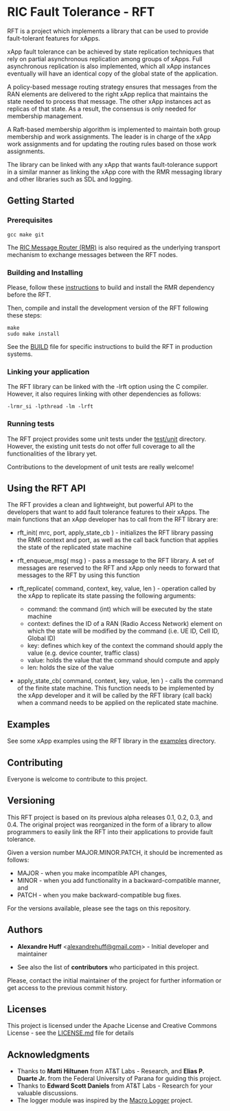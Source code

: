# RIC Fault Tolerance - RFT

RFT is a project which implements a library that can be used
to provide fault-tolerant features for xApps.

xApp fault tolerance can be achieved by state replication
techniques that rely on partial asynchronous replication
among groups of xApps. Full asynchronous replication is also
implemented, which all xApp instances eventually will have an
identical copy of the global state of the application.

A policy-based message routing strategy ensures that
messages from the RAN elements are delivered to the right
xApp replica that maintains the state needed to process that
message. The other xApp instances act as replicas of that state.
As a result, the consensus is only needed for membership
management.

A Raft-based membership algorithm is implemented to
maintain both group membership and work assignments.
The leader is in charge of the xApp work assignments and
for updating the routing rules based on those work assignments.

The library can be linked with any xApp that wants
fault-tolerance support in a similar manner as linking the xApp
core with the RMR messaging library and other libraries such as SDL
and logging.

## Getting Started

### Prerequisites

```
gcc make git
```

The [RIC Message Router (RMR)](https://wiki.o-ran-sc.org/pages/viewpage.action?pageId=3605041) is also required as the underlying transport mechanism to exchange messages between the RFT nodes.

### Building and Installing

Please, follow these [instructions](https://wiki.o-ran-sc.org/display/RICP/RMR+Building+From+Source) to build and install the RMR dependency before the RFT.

Then, compile and install the development version of the RFT following these steps:
```
make
sudo make install
```
See the [BUILD](BUILD) file for specific instructions to build the RFT in production systems.

### Linking your application

The RFT library can be linked with the -lrft option using the C compiler. However, it also requires linking with other dependencies as follows:
```
-lrmr_si -lpthread -lm -lrft
```

### Running tests

The RFT project provides some unit tests under the [test/unit](test/unit) directory. However, the existing unit tests do not offer full coverage to all the functionalities of the library yet.

Contributions to the development of unit tests are really welcome!

## Using the RFT API

The RFT provides a clean and lightweight, but powerful API to the developers that want to add fault tolerance features to their xApps. The main functions that an xApp developer has to call from the RFT library are:

* rft_init( mrc, port, apply_state_cb ) - initializes the RFT library passing the RMR context and port, as well as the call back function that applies the state of the replicated state machine

* rft_enqueue_msg( msg ) - pass a message to the RFT library. A set of messages are reserved to the RFT and xApp only needs to forward that messages to the RFT by using this function

* rft_replicate( command, context, key, value, len ) - operation called by the xApp to replicate its state passing the following arguments:

    * command: the command (int) which will be executed by the state machine
    * context: defines the ID of a RAN (Radio Access Network) element on which the state will be modified by the command (i.e. UE ID, Cell ID, Global ID)
    * key: defines which key of the context the command should apply the value (e.g. device counter, traffic class)
    * value: holds the value that the command should compute and apply
    * len: holds the size of the value

* apply_state_cb( command, context, key, value, len ) - calls the command of the finite state machine. This function needs to be implemented by the xApp developer and it will be called by the RFT library (call back) when a command needs to be applied on the replicated state machine.

## Examples

See some xApp examples using the RFT library in the [examples](examples) directory.

## Contributing

Everyone is welcome to contribute to this project.

## Versioning

This RFT project is based on its previous alpha releases 0.1, 0.2, 0.3, and 0.4. The original project was reorganized in the form of a library to allow programmers to easily link the RFT into their applications to provide fault tolerance.

Given a version number MAJOR.MINOR.PATCH, it should be incremented as follows:

* MAJOR - when you make incompatible API changes,
* MINOR - when you add functionality in a backward-compatible manner, and
* PATCH - when you make backward-compatible bug fixes.

For the versions available, please see the tags on this repository.

## Authors

* **Alexandre Huff** <<alexandrehuff@gmail.com>> - Initial developer and maintainer

* See also the list of **contributors** who participated in this project.

Please, contact the initial maintainer of the project for further information or get access to the previous commit history.

## Licenses

This project is licensed under the Apache License and Creative Commons License - see the [LICENSE.md](LICENSE.md) file for details

## Acknowledgments

* Thanks to **Matti Hiltunen** from AT&T Labs - Research, and **Elias P. Duarte Jr.** from the Federal University of Parana for guiding this project.
* Thanks to **Edward Scott Daniels** from AT&T Labs - Research for your valuable discussions.
* The logger module was inspired by the [Macro Logger](https://github.com/dmcrodrigues/macro-logger) project.
